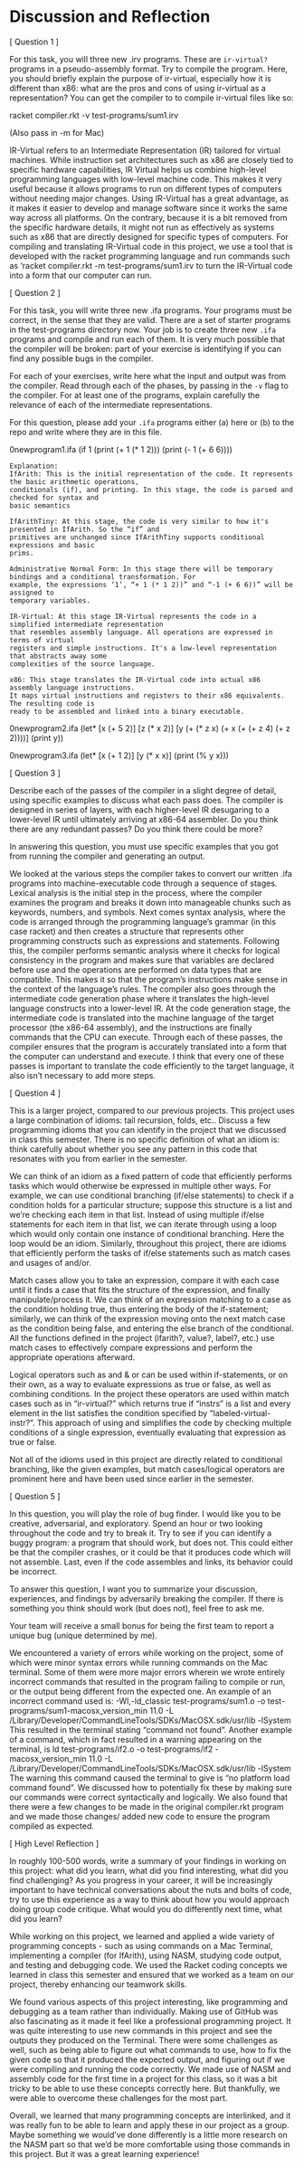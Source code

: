 # Discussion and Reflection

[ Question 1 ] 

For this task, you will three new .irv programs. These are
`ir-virtual?` programs in a pseudo-assembly format. Try to compile the
program. Here, you should briefly explain the purpose of ir-virtual,
especially how it is different than x86: what are the pros and cons of
using ir-virtual as a representation? You can get the compiler to to
compile ir-virtual files like so: 

racket compiler.rkt -v test-programs/sum1.irv 

(Also pass in -m for Mac)

  IR-Virtual refers to an Intermediate Representation (IR) tailored for virtual machines. While
  instruction set architectures such as x86 are closely tied to specific hardware capabilities, IR
  Virtual helps us combine high-level programming languages with low-level machine code. This
  makes it very useful because it allows programs to run on different types of computers without
  needing major changes. Using IR-Virtual has a great advantage, as it makes it easier to develop
  and manage software since it works the same way across all platforms. On the contrary, because
  it is a bit removed from the specific hardware details, it might not run as effectively as systems
  such as x86 that are directly designed for specific types of computers. For compiling and
  translating IR-Virtual code in this project, we use a tool that is developed with the racket
  programming language and run commands such as ‘racket compiler.rkt -m
  test-programs/sum1.irv to turn the IR-Virtual code into a form that our computer can run.

[ Question 2 ] 

For this task, you will write three new .ifa programs. Your programs
must be correct, in the sense that they are valid. There are a set of
starter programs in the test-programs directory now. Your job is to
create three new `.ifa` programs and compile and run each of them. It
is very much possible that the compiler will be broken: part of your
exercise is identifying if you can find any possible bugs in the
compiler.
  
For each of your exercises, write here what the input and output was
from the compiler. Read through each of the phases, by passing in the
`-v` flag to the compiler. For at least one of the programs, explain
carefully the relevance of each of the intermediate representations.
  
For this question, please add your `.ifa` programs either (a) here or
(b) to the repo and write where they are in this file.
  
  
  0newprogram1.ifa
    (if 1 (print (+ 1 (* 1 2))) (print (- 1 (+ 6 6))))
  
    Explanation: 
    IfArith: This is the initial representation of the code. It represents the basic arithmetic operations,
    conditionals (if), and printing. In this stage, the code is parsed and checked for syntax and
    basic semantics
  
    IfArithTiny: At this stage, the code is very similar to how it's presented in IfArith. So the “if” and
    primitives are unchanged since IfArithTiny supports conditional expressions and basic
    prims.
    
    Administrative Normal Form: In this stage there will be temporary bindings and a conditional transformation. For
    example, the expressions ‘1’, “+ 1 (* 1 2))” and “-1 (+ 6 6))” will be assigned to
    temporary variables.
    
    IR-Virtual: At this stage IR-Virtual represents the code in a simplified intermediate representation
    that resembles assembly language. All operations are expressed in terms of virtual
    registers and simple instructions. It's a low-level representation that abstracts away some
    complexities of the source language.
    
    x86: This stage translates the IR-Virtual code into actual x86 assembly language instructions.
    It maps virtual instructions and registers to their x86 equivalents. The resulting code is
    ready to be assembled and linked into a binary executable.


  0newprogram2.ifa
    (let* [x (+ 5 2)]
    [z (* x 2)]
    [y (+ (* z x) (+ x (+ (+ z 4) (+ z 2))))]
    (print y))
  
  0newprogram3.ifa 
    (let* [x (+ 1 2)]
    [y (* x x)]
    (print (% y x)))


[ Question 3 ] 

Describe each of the passes of the compiler in a slight degree of
detail, using specific examples to discuss what each pass does. The
compiler is designed in series of layers, with each higher-level IR
desugaring to a lower-level IR until ultimately arriving at x86-64
assembler. Do you think there are any redundant passes? Do you think
there could be more?

In answering this question, you must use specific examples that you
got from running the compiler and generating an output.

  We looked at the various steps the compiler takes to convert our written .ifa programs into
  machine-executable code through a sequence of stages. Lexical analysis is the initial step in the
  process, where the compiler examines the program and breaks it down into manageable chunks
  such as keywords, numbers, and symbols. Next comes syntax analysis, where the code is
  arranged through the programming language’s grammar (in this case racket) and then creates a
  structure that represents other programming constructs such as expressions and statements.
  Following this, the compiler performs semantic analysis where it checks for logical consistency
  in the program and makes sure that variables are declared before use and the operations are
  performed on data types that are compatible. This makes it so that the program’s instructions
  make sense in the context of the language’s rules. The compiler also goes through the
  intermediate code generation phase where it translates the high-level language constructs into a
  lower-level IR. At the code generation stage, the intermediate code is translated into the machine
  language of the target processor (the x86-64 assembly), and the instructions are finally
  commands that the CPU can execute. Through each of these passes, the compiler ensures that the
  program is accurately translated into a form that the computer can understand and execute. I
  think that every one of these passes is important to translate the code efficiently to the target
  language, it also isn’t necessary to add more steps.


[ Question 4 ] 

This is a larger project, compared to our previous projects. This
project uses a large combination of idioms: tail recursion, folds,
etc.. Discuss a few programming idioms that you can identify in the
project that we discussed in class this semester. There is no specific
definition of what an idiom is: think carefully about whether you see
any pattern in this code that resonates with you from earlier in the
semester.

  We can think of an idiom as a fixed pattern of code that efficiently performs tasks which would
  otherwise be expressed in multiple other ways. For example, we can use conditional branching
  (if/else statements) to check if a condition holds for a particular structure; suppose this structure
  is a list and we’re checking each item in that list. Instead of using multiple if/else statements for
  each item in that list, we can iterate through using a loop which would only contain one instance
  of conditional branching. Here the loop would be an idiom. Similarly, throughout this project,
  there are idioms that efficiently perform the tasks of if/else statements such as match cases and
  usages of and/or.
  
  Match cases allow you to take an expression, compare it with each case until it finds a case that
  fits the structure of the expression, and finally manipulate/process it. We can think of an
  expression matching to a case as the condition holding true, thus entering the body of the
  if-statement; similarly, we can think of the expression moving onto the next match case as the
  condition being false, and entering the else branch of the conditional. All the functions defined in
  the project (ifarith?, value?, label?, etc.) use match cases to effectively compare expressions and
  perform the appropriate operations afterward.
  
  Logical operators such as and & or can be used within if-statements, or on their own, as a way to
  evaluate expressions as true or false, as well as combining conditions. In the project these
  operators are used within match cases such as in “ir-virtual?” which returns true if “instrs” is a
  list and every element in the list satisfies the condition specified by “labeled-virtual-instr?”. This
  approach of using and simplifies the code by checking multiple conditions of a single
  expression, eventually evaluating that expression as true or false.
  
  Not all of the idioms used in this project are directly related to conditional branching, like the
  given examples, but match cases/logical operators are prominent here and have been used since
  earlier in the semester.


[ Question 5 ] 

In this question, you will play the role of bug finder. I would like
you to be creative, adversarial, and exploratory. Spend an hour or two
looking throughout the code and try to break it. Try to see if you can
identify a buggy program: a program that should work, but does
not. This could either be that the compiler crashes, or it could be
that it produces code which will not assemble. Last, even if the code
assembles and links, its behavior could be incorrect.

To answer this question, I want you to summarize your discussion,
experiences, and findings by adversarily breaking the compiler. If
there is something you think should work (but does not), feel free to
ask me.

Your team will receive a small bonus for being the first team to
report a unique bug (unique determined by me).

  We encountered a variety of errors while working on the project, some of which were minor
  syntax errors while running commands on the Mac terminal. Some of them were more major
  errors wherein we wrote entirely incorrect commands that resulted in the program failing to
  compile or run, or the output being different from the expected one. An example of an incorrect
  command used is: -Wl,-ld_classic test-programs/sum1.o -o
  test-programs/sum1-macosx_version_min 11.0 -L
  /Library/Developer/CommandLineTools/SDKs/MacOSX.sdk/usr/lib -lSystem
  This resulted in the terminal stating “command not found”. Another example of a command,
  which in fact resulted in a warning appearing on the terminal, is ld test-programs/if2.o -o
  test-programs/if2 -macosx_version_min 11.0 -L
  /Library/Developer/CommandLineTools/SDKs/MacOSX.sdk/usr/lib -lSystem
  The warning this command caused the terminal to give is “no platform load command found”.
  We discussed how to potentially fix these by making sure our commands were correct
  syntactically and logically. We also found that there were a few changes to be made in the
  original compiler.rkt program and we made those changes/ added new code to ensure the
  program compiled as expected.

[ High Level Reflection ] 

  In roughly 100-500 words, write a summary of your findings in working
  on this project: what did you learn, what did you find interesting,
  what did you find challenging? As you progress in your career, it will
  be increasingly important to have technical conversations about the
  nuts and bolts of code, try to use this experience as a way to think
  about how you would approach doing group code critique. What would you
  do differently next time, what did you learn?
  
  While working on this project, we learned and applied a wide variety of programming concepts -
  such as using commands on a Mac Terminal, implementing a compiler (for IfArith), using
  NASM, studying code output, and testing and debugging code. We used the Racket coding
  concepts we learned in class this semester and ensured that we worked as a team on our project,
  thereby enhancing our teamwork skills.
  
  We found various aspects of this project interesting, like programming and debugging as a team
  rather than individually. Making use of GitHub was also fascinating as it made it feel like a
  professional programming project. It was quite interesting to use new commands in this project
  and see the outputs they produced on the Terminal. There were some challenges as well, such as
  being able to figure out what commands to use, how to fix the given code so that it produced the
  expected output, and figuring out if we were compiling and running the code correctly. We made
  use of NASM and assembly code for the first time in a project for this class, so it was a bit tricky
  to be able to use these concepts correctly here. But thankfully, we were able to overcome these
  challenges for the most part.
  
  Overall, we learned that many programming concepts are interlinked, and it was really fun to be
  able to learn and apply these in our project as a group. Maybe something we would’ve done
  differently is a little more research on the NASM part so that we’d be more comfortable using
  those commands in this project. But it was a great learning experience!

